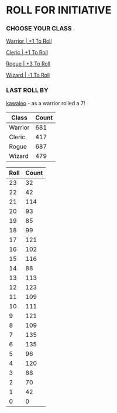 # ROLL FOR INITIATIVE
### CHOOSE YOUR CLASS

[Warrior | +1 To Roll](https://github.com/benjaminsampica/benjaminsampica/issues/new?title=roll%7Cwarrior&body=Just+click+%27Submit+new+issue%27.)

[Cleric | +1 To Roll](https://github.com/benjaminsampica/benjaminsampica/issues/new?title=roll%7Ccleric&body=Just+click+%27Submit+new+issue%27.)

[Rogue | +3 To Roll](https://github.com/benjaminsampica/benjaminsampica/issues/new?title=roll%7Crogue&body=Just+click+%27Submit+new+issue%27.)

[Wizard | -1 To Roll](https://github.com/benjaminsampica/benjaminsampica/issues/new?title=roll%7Cwizard&body=Just+click+%27Submit+new+issue%27.)
### LAST ROLL BY
[kawaleo](https://www.github.com/kawaleo) - as a warrior rolled a 7!

|Class|Count|
|-|-|
|Warrior|681|
|Cleric|417|
|Rogue|687|
|Wizard|479|

|Roll|Count|
|-|-|
|23|32
|22|42
|21|114
|20|93
|19|85
|18|99
|17|121
|16|102
|15|116
|14|88
|13|113
|12|123
|11|109
|10|111
|9|121
|8|109
|7|135
|6|135
|5|96
|4|120
|3|88
|2|70
|1|42
|0|0
